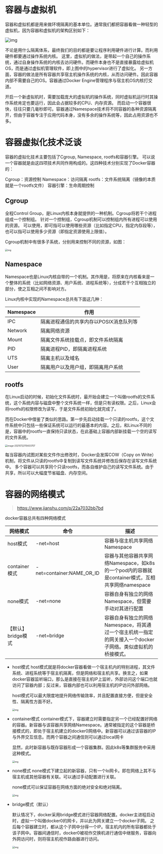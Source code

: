 # 容器与虚拟机

容器和虚拟机都是用来做环境隔离的基本单位。通常我们都把容器看做一种轻型的虚拟机，因为容器和虚拟机的架构区别如下：

![img](https://upload-images.jianshu.io/upload_images/12979420-a562cd670f2b8b02?imageMogr2/auto-orient/strip|imageView2/2/w/529/format/webp)

不论是用什么隔离体系，最终我们的目的都是要让程序利用硬件进行计算。而利用硬件都要通过操作系统内核。
这里，虚拟机的做法，是带起一个自己的操作系统，通过自身操作系统的内核去访问硬件。而硬件本身也不是直接暴露给虚拟机OS，而是通过虚拟机管理软件，即上图中的hypervisor进行了虚拟化。
另一方面，容器的做法是所有容器共享宿主机操作系统的内核，从而访问硬件。因此容器内部不需要自己的OS。容器通过Docker Engine管理程序与宿主机OS内核打交道。

开启一个新虚拟机时，需要加载庞大的虚拟机的操作系统，同时虚拟机运行时其操作系统肯定也要运行，因此会占据较多的CPU、内存资源。
而启动一个容器很快，往往只要几毫秒即可。容器通过Namespace技术将不同容器的各种资源隔离开，但由于容器专注于应用代码本身，没有多余的操作系统等，因此占用资源也不多。

# 容器虚拟化技术泛谈

容器的虚拟化技术主要包括了Cgroup, Namespace, rootfs和容器引擎。
可以说一个容器就是由这四项技术共同作用构成的。这四种技术分别实现了Docker容器的：

Cgroup：资源控制
Namespace：访问隔离
rootfs：文件系统隔离（镜像的本质就是一个rootfs文件）
容器引擎：生命周期控制

## Cgroup

全程Control Group，是Linux内核本身就提供的一种机制。Cgroup将若干个进程组成一个控制组。
针对一个控制组，Cgroup机制可以控制组内所有进程可以使用的资源。
可以使用，即可指可以使用哪些资源（比如指定CPU，指定内存段等），也可以指可以使用多少资源（即指定资源使用上限值）。

Cgroup机制中有很多子系统，分别用来控制不同的资源，如图：

<img src="https://img2020.cnblogs.com/blog/1977753/202004/1977753-20200412224046852-870716976.png" alt="img" style="zoom:50%;" />

## Namespace

Namespace也是Linux内核自带的一个机制。其作用是，将原来在内核看来是一个整体的系统（比如网络资源、用户系统、进程系统等），分成若干个互相独立的部分，使之互相之间不影响对方。

Linux内核中实现的Namespace总共有下面这几种：

| Namespace | 作用                                    |
| --------- | --------------------------------------- |
| IPC       | 隔离进程通信的共享内存以POSIX消息队列等 |
| Network   | 隔离网络资源                            |
| Mount     | 隔离文件系统挂载点，即文件系统隔离      |
| PID       | 隔离进程PID，即隔离进程系统             |
| UTS       | 隔离主机以及域名                        |
| User      | 隔离用户以及用户组，即隔离用户系统      |

## rootfs

在Linux启动的时候，初始化文件系统时，最开始会建立一个叫做rootfs的文件系统，这个系统内容与磁盘中整个文件系统一样，但是只有读权限。之后，Linux会将rootfs的权限修改为读写，于是文件系统初始化就完成了。

而在Docker中借鉴了类似的思路。第一步先启动挂载一个只读的rootfs，这个文件系统中只包括一些保证系统可以运行的最基本的内容。之后，和Linux不同的是，容器中的rootfs一直保持只读状态，在此基础上容器内部新挂载一个空的读写的文件系统。

<img src="/Users/wyzypa/Pictures/TyporaImages/Docker相关笔记.asset/image-20210722110433707.png" alt="image-20210722110433707" style="zoom:50%;" />

每当容器内试图对某些文件作出修改时，Docker会发挥COW（Copy on Write）机制，将文件从只读的rootfs中复制到读写文件系统并修改后保存在读写文件系统中。
多个容器可以共享同个只读rootfs，而各自维护自己的读写文件系统。由于共享，所以可以大幅度节省磁盘、内存空间。



# 容器的网络模式

> https://www.jianshu.com/p/22a7032bb7bd

docker容器总共有四种网络模式

| 网络模式           | 命令                      | 描述                                                         |
| ------------------ | ------------------------- | ------------------------------------------------------------ |
| host模式           | -net=host                 | 容器与宿主机共享网络Namespace                                |
| container模式      | -net=container:NAME_OR_ID | 容器与其他容器共享网络Namespace，如k8s的一个pod内的容器就是container模式，互相共享网络namespace |
| none模式           | -net=none                 | 容器自身有独立的网络Namespace，但需要手动对其进行配置        |
| 【默认】bridge模式 | -net=bridge               | 容器自身有独立的网络Namespace，将其通过一个宿主机统一指定的网关接入一个docker子网络。类似虚拟机的桥接模式。 |

- host模式
  host模式就是将docker容器看做一个宿主机内的特别进程，其文件系统、进程系统等于宿主机隔离，但是网络和宿主机共享。换言之，如果docker容器监听端口，那么是直接在宿主机IP上监听，外部访问这个端口也就访问了容器内部；反过来，容器内部也可以利用宿主机的IP访问外部网络。

  host模式可以最大限度地提升网络传输效率，并且配置直接方便，但是安全性、隔离性方面不好。

  <img src="https://upload-images.jianshu.io/upload_images/13618762-a892da42b8ff9342.png?imageMogr2/auto-orient/strip|imageView2/2/w/698/format/webp" alt="img" style="zoom:50%;" />

- container模式
  container模式下，容器建立时需要指定另一个已经配置好网络的容器。新容器与该容器共享网络Namespace。通常被指定的这个容器是桥接模式的，即处于宿主机建立的docker0网络中。新容器可以通过该容器的IP与外界交互信息。而两个容器之间通信则可以通过local网卡

  显然，此时新容器与既存容器形成一个容器集群。因此k8s等集群服务中采用这种模式。

  <img src="https://upload-images.jianshu.io/upload_images/13618762-790a69a562a5b358.png?imageMogr2/auto-orient/strip|imageView2/2/w/695/format/webp" alt="img" style="zoom:50%;" />

- none模式
  none模式下建立起的新容器，只有一个lo网卡。即在网络上其不与宿主机或其他容器有关联。可以通过手动配置进行关联。

  none模式可以保证容器在网络方面的绝对安全和绝对隔离。

  <img src="https://upload-images.jianshu.io/upload_images/13618762-3fd41778faebcef5.png?imageMogr2/auto-orient/strip|imageView2/2/w/723/format/webp" alt="img" style="zoom:50%;" />

- bridge模式（默认）

  默认情况下，docker采用bridge模式进行容器网络配置。docker主进程启动时，虚拟一个叫做docker0的网卡，并以此为网关建立一个docker子网。
  之后每个容器建立时，都从这个子网中分得一个IP。宿主机内的所有容器都处于该子网中。容器间通信时，docker0被视作交换机进行通信中继服务，容器向外网访问时，则将宿主机视作路由器进行访问。

  <img src="https://upload-images.jianshu.io/upload_images/13618762-f1643a51d313a889.png?imageMogr2/auto-orient/strip|imageView2/2/w/1083/format/webp" alt="img" style="zoom:50%;" />

